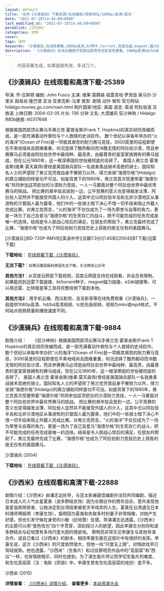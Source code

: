 ```yaml
---
layout: default
title: '动作《沙漠骑兵》下载资源/在线播放/视频地址/1080p/高清/蓝光'
date: "2021-07-10T14:40:09+0800"
last_modified_at: "2021-07-10T14:40:09+0800"
permalink: /25389/
categories: 动作
cover:
tags: 动作
keywords: '沙漠骑兵,在线免费看,1080p高清,bt种子,torrent,百度云盘,magnet,磁力链,迅雷下载资源'
description: '《沙漠骑兵》在线云播放手机西瓜影院吉吉影音免费看，1080p高清bd/hd未删减完整版和tc抢先枪版，mkv/mp4格式，附带bt/torrent种子、magnet/磁力链、百度云盘、网盘资源迅雷下载链接'
---
```


>内容采集生成，如果链接失效，多试几个。


## 《沙漠骑兵》在线观看和高清下载-25389

导演: 乔·庄斯顿 编剧: John Fusco 主演: 维果·莫腾森 祖雷克哈·罗宾逊 奥马尔·沙里夫 路易丝·隆巴德 亚当·亚里克斯-马里 类型: 剧情 动作 冒险 官方网站: hidalgo.movies.go.com/main.html 制片国家/地区: 美国 语言: 英语 阿拉伯语 苏族语 上映日期: 2004-03-05 片长: 136 分钟 又名: 大漠雄风 狂沙神驹 / Hidalgo IMDb链接: tt0317648

根据美国西部顶尖赛马手弗兰克·霍普金斯(Frank T. Hopkins)的真实经历改编而成，是一部充满着动作冒险与个人救赎的史诗巨作。 数个世纪以来每年举办的“火的海洋”(Ocean of Fire)是一项极其艰苦的耐力赛马竞技，3000英里的征程即使在平素地域尚且困难重重，何况选择了酷热郁闷而冷酷无情的阿拉伯沙漠，而且参赛赛马必须是由阿拉伯世界中最纯种、最高贵，由最尊贵的皇室家族拥有的赛马组成，但在公元1890年，这一根深蒂固的世俗被彻底的击碎了。 美国人弗兰克·霍普金斯(维果·莫天森饰)曾经是美国骑兵部队一名骁勇善战骑术高绝的骑士。国际知名人士的声望除了弗兰克凭借自身不懈努力以外，得力坐骑“海德尔格”(Hidalgo)的鼎立辅助同样是功不可没。如是背景下的1890年，弗兰克首次受邀带着“海德尔格”共同参加这项悲壮的沙漠耐力竞技，一人一马要面对整个阿拉伯世界中最优秀赛马的挑战。 把比赛的艰辛姑且放到一边，公平竞赛的意义也变得越发淡薄，阿拉伯人显然并不能接受外国人的介入，这其中尤以阿拉伯半岛和北非沙漠地区从事游牧的贝督因人最为露骨，他们中的一些骑士暗下决心不惜一切手段来阻止外籍人完成比赛。对弗兰克而言，“火的海洋”不仅仅成为了一场为荣誉与自尊的角力，更是一场为了自己及爱马“海德尔格”的生死存亡的战斗，把不可能完成的任务完成是唯一的选择。结局是令人胆战心惊后的满足，在朋友的帮助下，弗兰克最终完成了比赛，“海德尔格”也成为了阿拉伯耐力竞技历史上获胜的绝无仅有的美国赛马。


[沙漠骑兵][BD-720P-RMVB][英语中字][豆瓣7.3分][1.6GB][2004][BT下载/迅雷下载]

**下载地址**： [在线观看下载 《沙漠骑兵》](https://www.btdx8.com/torrent/hidalgo_2004.html) 


**无法下载?**：`如果迅雷因版权原因无法下载，关注微信公众号 `

**其他方法1**：从百度云网盘下载视频，百度云网盘支持在线观看，非会员有限制，如果能找到迅雷下载链接、bt/torrent种子、magnet磁力链接、e2dk链接等，可以用迅雷、比特彗星等工具将完整视频下载到本地。

**其他方法2**：用手机云播、西瓜影院、吉吉影音等在线免费观看《沙漠骑兵》，一般提供1080p高清、hd/bd高清视频、tc抢先版视频，视频为mkv或mp4格式，不同站点视频质量和播放速度不同。


## 《沙漠骑兵》在线观看和高清下载-9884

剧情介绍：　　《狂沙神驹》根据美国西部顶尖赛马手弗兰克·霍普金斯(Frank T. Hopkins)的真实经历改编而成，是一部充满着动作冒险与个人救赎的史诗巨作。 数个世纪以来每年举办的“火的海洋”(Ocean of Fire)是一项极其艰苦的耐力赛马竞技，3000英里的征程即使在平素地域尚且困难重重，何况选择了酷热郁闷而冷酷无情的阿拉伯沙漠，而且参赛赛马必须是由阿拉伯世界中最纯种、最高贵，由最尊贵的皇室家族拥有的赛马组成，但在公元1890年，这一根深蒂固的世俗被彻底的击碎了。 美国人弗兰克·霍普金斯(维果·莫天森饰)曾经是美国骑兵部队一名骁勇善战骑术高绝的骑士。国际知名人士的声望除了弗兰克凭借自身不懈努力以外，得力坐骑“海德尔格”(Hidalgo)的鼎立辅助同样是功不可没。如是背景下的1890年，弗兰克首次受邀带着“海德尔格”共同参加这项悲壮的沙漠耐力竞技，一人一马要面对整个阿拉伯世界中最优秀赛马的挑战。 把比赛的艰辛姑且放到一边，公平竞赛的意义也变得越发淡薄，阿拉伯人显然并不能接受外国人的介入，这其中尤以阿拉伯半岛和北非沙漠地区从事游牧的贝督因人最为露骨，他们中的一些骑士暗下决心不惜一切手段来阻止外籍人完成比赛。对弗兰克而言，“火的海洋”不仅仅成为了一场为荣誉与自尊的角力，更是一场为了自己及爱马“海德尔格”的生死存亡的战斗，把不可能完成的任务完成是唯一的选择。结局是令人胆战心惊后的满足，在朋友的帮助下，弗兰克最终完成了比赛，“海德尔格”也成为了阿拉伯耐力竞技历史上获胜的绝无仅有的美国赛马。


沙漠骑兵 (2004)

**下载地址**： [在线观看下载 《沙漠骑兵》](https://www.btbtdy.me/btdy/dy8907.html) 


## 《沙西米》在线观看和高清下载-22888

剧情介绍：《沙西米》由潘志远执导，与亚太影展最佳编剧孙法钧共同编剧，描述日本成人片人气女星夏美（波多野结衣饰）因为长期合作的男优自杀，意外发现他是爱滋病带原者，让她决定到台湾结束被老天爷戏弄的人生。夏美在台湾遇见日本料理师傅振明（李康生饰），振明因为夏美和失联多时的妻子非常相像，对她产生好感，但也引发守候在身旁的小敏（纪培慧）反感。导演潘志远透露，《沙西米》的主题可以用“食色性也”四个字贯穿，深刻探讨人的欲望，因此李康生分别将和波多野结衣与纪培慧有多场尺度大胆的情欲戏。   蔡明亮非常乐见李康生与其他导演合作，说自己看过《沙西米》的剧本，相信李康生能在这部片中有很好的发挥。李康生说，这次《沙西米》的尺度依然很大，但他一向“尺度无上限”，对情欲戏早已驾轻就熟。他也透露，“沙西米”（生鱼片）和过往蔡明亮作品中的“高丽菜”和“西瓜”一样，也有情欲暗示，同时也提到，为了演生鱼片师父而学切生鱼片的难度，和生吃高丽菜（注：电影《郊游》中，李康生曾有生吃高丽菜的戏份）差不多。


沙西米 (2015)

**详情查看**： [《沙西米》详情介绍](/movie/22888/)， **查看更多**：[本站资源大全](/movie/t/all/)

